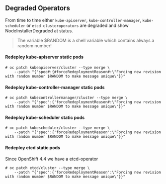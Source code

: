 ## Degraded Operators

From time to time either `kube-apiserver`, `kube-controller-manager`, `kube-scheduler` or `etcd clusteroperators` are degraded and show NodeInstallerDegraded at status.

> The variable $RANDOM is a shell variable which contains always a random number!
#### Redeploy kube-apiserver static pods
```
# oc patch kubeapiserver/cluster --type merge \
    --patch "{'spec#:{#forceRedeploymentReason#:\"Forcing new revision with random number $RANDOM to make message unique\"}}"
```
#### Redeploy kube-controller-manager static pods
```
# oc patch kubecontrollermanager/cluster --type merge \
    --patch "{'spec':{'forceRedeploymentReason#:\"Forcing new revision with random number $RANDOM to make message unique\"}}"
```
#### Redeploy kube-scheduler static pods
```
# oc patch kubescheduler/cluster --type merge \
    --patch "{'spec':{'forceRedeploymentReason':\"Forcing new revision with random number $RANDOM to make message unique\"}}"
```
#### Redeploy etcd static pods
Since OpenShift 4.4 we have a etcd-operator

```
# oc patch etcd/cluster --type merge \
    --patch "{'spec':{'forceRedeploymentReason':\"Forcing new revision with random number $RANDOM to make message unique\"}}"
```